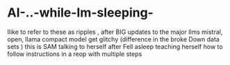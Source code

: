# AI-..-while-Im-sleeping-
Ilike to refer to these as ripples , after BIG updates to the major llms mistral, open, llama compact model get glitchy (difference in the broke Down data sets ) this is SAM talking to herself after Fell asleep teaching herself how to follow instructions in a reop with multiple steps
